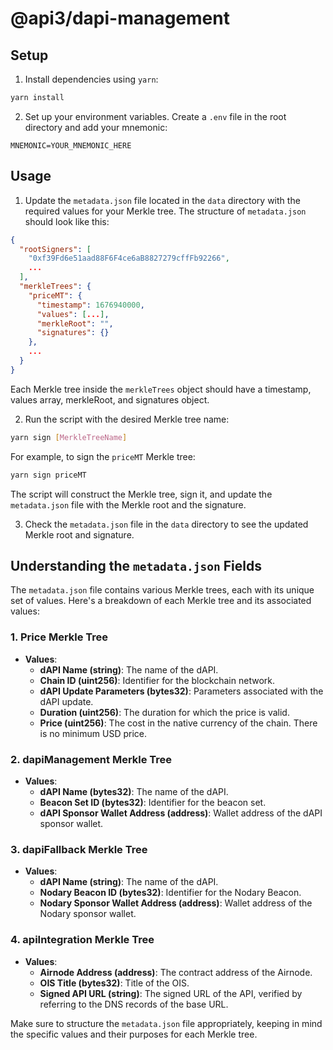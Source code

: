 # @api3/dapi-management

## Setup

1. Install dependencies using `yarn`:

```bash
yarn install
```

2. Set up your environment variables. Create a `.env` file in the root directory and add your mnemonic:

```
MNEMONIC=YOUR_MNEMONIC_HERE
```

## Usage

1. Update the `metadata.json` file located in the `data` directory with the required values for your Merkle tree. The structure of `metadata.json` should look like this:

```json
{
  "rootSigners": [
    "0xf39Fd6e51aad88F6F4ce6aB8827279cffFb92266",
    ...
  ],
  "merkleTrees": {
    "priceMT": {
      "timestamp": 1676940000,
      "values": [...],
      "merkleRoot": "",
      "signatures": {}
    },
    ...
  }
}
```

Each Merkle tree inside the `merkleTrees` object should have a timestamp, values array, merkleRoot, and signatures object.

2. Run the script with the desired Merkle tree name:

```bash
yarn sign [MerkleTreeName]
```

For example, to sign the `priceMT` Merkle tree:

```bash
yarn sign priceMT
```

The script will construct the Merkle tree, sign it, and update the `metadata.json` file with the Merkle root and the signature.

3. Check the `metadata.json` file in the `data` directory to see the updated Merkle root and signature.

## Understanding the `metadata.json` Fields

The `metadata.json` file contains various Merkle trees, each with its unique set of values. Here's a breakdown of each Merkle tree and its associated values:

### 1. Price Merkle Tree

- **Values**:
  - **dAPI Name (string)**: The name of the dAPI.
  - **Chain ID (uint256)**: Identifier for the blockchain network.
  - **dAPI Update Parameters (bytes32)**: Parameters associated with the dAPI update.
  - **Duration (uint256)**: The duration for which the price is valid.
  - **Price (uint256)**: The cost in the native currency of the chain. There is no minimum USD price.

### 2. dapiManagement Merkle Tree

- **Values**:
  - **dAPI Name (bytes32)**: The name of the dAPI.
  - **Beacon Set ID (bytes32)**: Identifier for the beacon set.
  - **dAPI Sponsor Wallet Address (address)**: Wallet address of the dAPI sponsor wallet.

### 3. dapiFallback Merkle Tree

- **Values**:
  - **dAPI Name (string)**: The name of the dAPI.
  - **Nodary Beacon ID (bytes32)**: Identifier for the Nodary Beacon.
  - **Nodary Sponsor Wallet Address (address)**: Wallet address of the Nodary sponsor wallet.

### 4. apiIntegration Merkle Tree

- **Values**:
  - **Airnode Address (address)**: The contract address of the Airnode.
  - **OIS Title (bytes32)**: Title of the OIS.
  - **Signed API URL (string)**: The signed URL of the API, verified by referring to the DNS records of the base URL.

Make sure to structure the `metadata.json` file appropriately, keeping in mind the specific values and their purposes for each Merkle tree.
